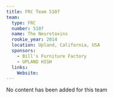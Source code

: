```yaml
---
title: FRC Team 5107
team:
  type: FRC
  number: 5107
  name: The Neurotoxins 
  rookie_year: 2014
  location: Upland, California, USA
  sponsors:
    - Bill's Furniture Factory
    - UPLAND HIGH
  links:
    Website: 
---
```

No content has been added for this team